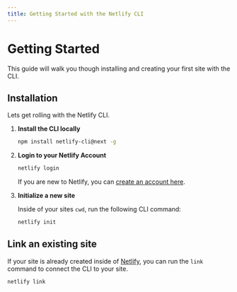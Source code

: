 ```yaml
---
title: Getting Started with the Netlify CLI
---
```


# Getting Started

This guide will walk you though installing and creating your first site with the CLI.

## Installation

Lets get rolling with the Netlify CLI.

1. **Install the CLI locally**

    ```bash
    npm install netlify-cli@next -g
    ```

2. **Login to your Netlify Account**

    ```bash
    netlify login
    ```

    If you are new to Netlify, you can [create an account here](https://app.netlify.com/).


3. **Initialize a new site**

    Inside of your sites `cwd`, run the following CLI command:

    ```bash
    netlify init
    ```


## Link an existing site

If your site is already created inside of [Netlify](https://app.netlify.com/), you can run the `link` command to connect the CLI to your site.

```bash
netlify link
```
